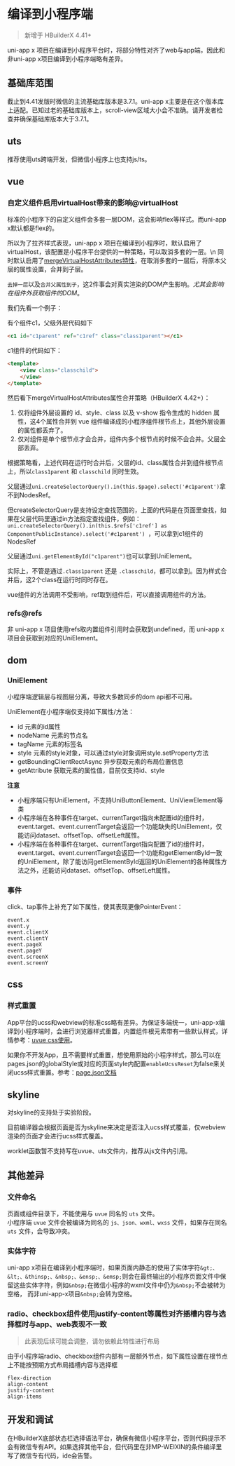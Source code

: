 # 编译到小程序端

> 新增于 HBuilderX 4.41+

uni-app x 项目在编译到小程序平台时，将部分特性对齐了web与app端，因此和非uni-app x项目编译到小程序端略有差异。

## 基础库范围
截止到4.41发版时微信的主流基础库版本是3.7.1。uni-app x主要是在这个版本库上适配。已知过老的基础库版本上，scroll-view区域大小会不准确。请开发者检查并确保基础库版本大于3.7.1。

## uts

推荐使用uts跨端开发，但微信小程序上也支持js/ts。

## vue

### 自定义组件启用virtualHost带来的影响@virtualHost

标准的小程序下的自定义组件会多套一层DOM，这会影响flex等样式。而uni-app x默认都是flex的。

所以为了拉齐样式表现，uni-app x 项目在编译到小程序时，默认启用了virtualHost，该配置是小程序平台提供的一种策略，可以取消多套的一层。\n
同时默认启用了[mergeVirtualHostAttributes特性](https://uniapp.dcloud.net.cn/collocation/manifest.html#mp-weixin)，在取消多套的一层后，将原本父层的属性设置，合并到子层。

`去掉一层`以及`合并父属性到子`，这2件事会对真实渲染的DOM产生影响。*尤其会影响在组件外获取组件的DOM*。

我们先看一个例子：

有个组件c1，父级外层代码如下
```html
<c1 id="c1parent" ref="c1ref" class="class1parent"></c1>
```

c1组件的代码如下：
```html
<template>
    <view class="classchild">
    </view>
</template>
```

然后看下mergeVirtualHostAttributes属性合并策略（HBuilderX 4.42+）：
1. 仅将组件外层设置的 id、style、class 以及 v-show 指令生成的 hidden 属性，这4个属性合并到 vue 组件编译成的小程序组件根节点上，其他外层设置的属性都丢弃了。
2. 仅对组件是单个根节点才会合并，组件内多个根节点的时候不会合并。父层全部丢弃。

根据策略看，上述代码在运行时合并后，父层的id、class属性合并到组件根节点上，所以`class1parent` 和 `classchild` 同时生效。

父层通过`uni.createSelectorQuery().in(this.$page).select('#c1parent')`拿不到NodesRef。

但createSelectorQuery是支持设定查找范围的，上面的代码是在页面里查找，如果在父层代码里通过in方法指定查找组件，例如：`uni.createSelectorQuery().in(this.$refs['c1ref'] as ComponentPublicInstance).select('#c1parent') `，可以拿到c1组件的NodesRef 

父层通过`uni.getElementById("c1parent")`也可以拿到UniElement。

实际上，不管是通过`.class1parent` 还是 `.classchild`，都可以拿到。因为样式合并后，这2个class在运行时同时存在。

vue组件的方法调用不受影响，ref取到组件后，可以直接调用组件的方法。

### refs@refs

非 uni-app x 项目使用refs取内置组件引用时会获取到undefined，而 uni-app x 项目会获取到对应的UniElement。

## dom

### UniElement

小程序端逻辑层与视图层分离，导致大多数同步的dom api都不可用。

UniElement在小程序端仅支持如下属性/方法：

- id 元素的id属性
- nodeName 元素的节点名
- tagName 元素的标签名
- style 元素的style对象，可以通过style对象调用style.setProperty方法
- getBoundingClientRectAsync 异步获取元素的布局位置信息
- getAttribute 获取元素的属性值，目前仅支持id、style

**注意**

- 小程序端只有UniElement，不支持UniButtonElement、UniViewElement等类
- 小程序端在各种事件在target、currentTarget指向未配置id的组件时，event.target、event.currentTarget会返回一个功能缺失的UniElement，仅能访问dataset、offsetTop、offsetLeft属性。
- 小程序端在各种事件在target、currentTarget指向配置了id的组件时，event.target、event.currentTarget会返回一个功能和getElementById一致的UniElement，除了能访问getElementById返回的UniElement的各种属性方法之外，还能访问dataset、offsetTop、offsetLeft属性。

### 事件

click、tap事件上补充了如下属性，使其表现更像PointerEvent：

```
event.x
event.y
event.clientX
event.clientY
event.pageX
event.pageY
event.screenX
event.screenY
```

## css

### 样式重置

App平台的ucss和webview的标准css略有差异。为保证多端统一，uni-app-x编译到小程序端时，会进行浏览器样式重置，内置组件根元素带有一些默认样式，详情参考：[uvue css使用](../css/README.md)。

如果你不开发App，且不需要样式重置，想使用原始的小程序样式，那么可以在pages.json的globalStyle或对应的页面style内配置`enableUcssReset`为false来关闭ucss样式重置。参考：[page.json文档](../collocation/pagesjson.md)

## skyline

对skyline的支持处于实验阶段。

目前编译器会根据页面是否为skyline来决定是否注入ucss样式覆盖，仅webview渲染的页面才会进行ucss样式覆盖。

worklet函数暂不支持写在uvue、uts文件内，推荐从js文件内引用。

## 其他差异

### 文件命名
页面或组件目录下，不能使用与 `uvue` 同名的 `uts` 文件。\
小程序端 `uvue` 文件会被编译为同名的 `js、json、wxml、wxss` 文件，如果存在同名 `uts` 文件，会导致冲突。

### 实体字符

uni-app x项目在编译到小程序端时，如果页面内静态的使用了实体字符`&gt;、&lt;、&thinsp;、&nbsp;、&ensp;、&emsp;`则会在最终输出的小程序页面文件中保留这些实体字符，例如`&nbsp;`在微信小程序的wxml文件中仍为`&nbsp;`不会被转为空格， 而非uni-app-x项目`&nbsp;`会转为空格。

### radio、checkbox组件使用justify-content等属性对齐插槽内容与选择框时与app、web表现不一致

> 此表现后续可能会调整，请勿依赖此特性进行布局

由于小程序端radio、checkbox组件内部有一层额外节点，如下属性设置在根节点上不能按预期方式布局插槽内容与选择框

```
flex-direction
align-content
justify-content
align-items
```

## 开发和调试

在HBuilderX底部状态栏选择语法平台，确保有微信小程序平台，否则代码提示不会有微信专有API。如果选择其他平台，但代码里在非MP-WEIXIN的条件编译里写了微信专有代码，ide会告警。
